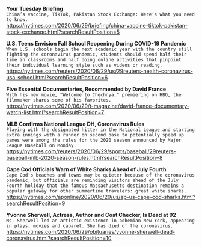 **Your Tuesday Briefing**\
`China’s vaccine, TikTok, Pakistan Stock Exchange: Here’s what you need to know.`\
https://nytimes.com/2020/06/29/briefing/china-vaccine-tiktok-pakistan-stock-exchange.html?searchResultPosition=5

**U.S. Teens Envision Fall School Reopening During COVID-19 Pandemic**\
`When U.S. schools begin the next academic year with the country still fighting the coronavirus pandemic, students should spend half their time in classrooms and half doing online activities that pinpoint their individual learning style such as videos or reading.`\
https://nytimes.com/reuters/2020/06/29/us/29reuters-health-coronavirus-usa-school.html?searchResultPosition=6

**Five Essential Documentaries, Recommended by David France**\
`With his new movie, “Welcome to Chechnya,” premiering on HBO, the filmmaker shares some of his favorites.`\
https://nytimes.com/2020/06/29/t-magazine/david-france-documentary-watch-list.html?searchResultPosition=7

**MLB Confirms National League DH, Coronavirus Rules**\
`Playing with the designated hitter in the National League and starting extra innings with a runner on second base to potentially speed up games were among the rules for the 2020 season announced by Major League Baseball on Monday.`\
https://nytimes.com/reuters/2020/06/29/sports/baseball/29reuters-baseball-mlb-2020-season-rules.html?searchResultPosition=8

**Cape Cod Officials Warn of White Sharks Ahead of July Fourth**\
`Cape Cod's beaches and towns may be quieter because of the coronavirus pandemic, but officials are reminding visitors ahead of the July Fourth holiday that the famous Massachusetts destination remains a popular getaway for other summertime travelers: great white sharks.`\
https://nytimes.com/aponline/2020/06/29/us/ap-us-cape-cod-sharks.html?searchResultPosition=9

**Yvonne Sherwell, Actress, Author and Coat Checker, Is Dead at 92**\
`Ms. Sherwell led an artistic existence in bohemian New York, appearing in plays, movies and cabaret. She has died of the coronavirus.`\
https://nytimes.com/2020/06/29/obituaries/yvonne-sherwell-dead-coronavirus.html?searchResultPosition=10

